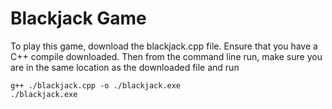 # Blackjack Game

To play this game, download the blackjack.cpp file.
Ensure that you have a C++ compile downloaded. 
Then from the command line run, make sure you 
are in the same location as the downloaded file and run 
```shell
g++ ./blackjack.cpp -o ./blackjack.exe
./blackjack.exe
```
